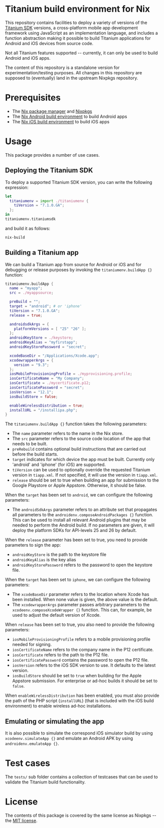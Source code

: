 Titanium build environment for Nix
==================================
This repository contains facilities to deploy a variety of versions of
the [Titanium SDK](https://www.appcelerator.com) versions, a cross-platform
mobile app development framework using JavaScript as an implementation language,
and includes a function abstraction making it possible to build Titanium
applications for Android and iOS devices from source code.

Not all Titanium features supported -- currently, it can only be used to build
Android and iOS apps.

The content of this repository is a standalone version for
experimentation/testing purposes. All changes in this repository are supposed to
(eventually) land in the upstream Nixpkgs repository.

Prerequisites
=============
* The [Nix package manager](http://nixos.org/nix) and
  [Nixpkgs](http://nixos.org/nixpkgs)
* The [Nix Android build environment](http://github.com/svanderburg/nix-androidenvtests) to build Android apps
* The [Nix iOS build environment](http://github.com/svanderburg/nix-xcodeenvtests) to build iOS apps

Usage
=====
This package provides a number of use cases.

Deploying the Titanium SDK
--------------------------
To deploy a supported Titanium SDK version, you can write the following
expression:

```nix
let
  titaniumenv = import ./titaniumenv {
    tiVersion = "7.1.0.GA";
  };
in
titaniumenv.titaniumsdk
```
and build it as follows:

```bash
nix-build
```

Building a Titanium app
-----------------------
We can build a Titanium app from source for Android or iOS and for debugging or
release purposes by invoking the `titaniumenv.buildApp {}` function:

```nix
titaniumenv.buildApp {
  name = "myapp";
  src = ./myappsource;

  preBuild = "";
  target = "android"; # or 'iphone'
  tiVersion = "7.1.0.GA";
  release = true;

  androidsdkArgs = {
    platformVersions = [ "25" "26" ];
  };
  androidKeyStore = ./keystore;
  androidKeyAlias = "myfirstapp";
  androidKeyStorePassword = "secret";

  xcodeBaseDir = "/Applications/Xcode.app";
  xcodewrapperArgs = {
    version = "9.3";
  };
  iosMobileProvisioningProfile = ./myprovisioning.profile;
  iosCertificateName = "My Company";
  iosCertificate = ./mycertificate.p12;
  iosCertificatePassword = "secret";
  iosVersion = "12.1";
  iosBuildStore = false;

  enableWirelessDistribution = true;
  installURL = "/installipa.php";
}
```

The `titaniumenv.buildApp {}` function takes the following parameters:

* The `name` parameter refers to the name in the Nix store.
* The `src` parameter refers to the source code location of the app that needs
  to be built.
* `preRebuild` contains optional build instructions that are carried out before
  the build starts.
* `target` indicates for which device the app must be built. Currently only
  'android' and 'iphone' (for iOS) are supported.
* `tiVersion` can be used to optionally override the requested Titanium version
  in `tiapp.xml`. If not specified, it will use the version in `tiapp.xml`.
* `release` should be set to true when building an app for submission to the
  Google Playstore or Apple Appstore. Otherwise, it should be false.

When the `target` has been set to `android`, we can configure the following
parameters:

* The `androidSdkArgs` parameter refers to an attribute set that propagates all
  parameters to the `androidenv.composeAndroidPackages {}` function. This can
  be used to install all relevant Android plugins that may be needed to perform
  the Android build. If no parameters are given, it will deploy the platform
  SDKs for API-levels 25 and 26 by default.

When the `release` parameter has been set to true, you need to provide
parameters to sign the app:

* `androidKeyStore` is the path to the keystore file
* `androidKeyAlias` is the key alias
* `androidKeyStorePassword` refers to the password to open the keystore file.

When the `target` has been set to `iphone`, we can configure the following
parameters:

* The `xcodeBaseDir` parameter refers to the location where Xcode has been
  installed. When none value is given, the above value is the default.
* The `xcodewrapperArgs` parameter passes arbitrary parameters to the
  `xcodeenv.composeXcodeWrapper {}` function. This can, for example, be used
  to adjust the default version of Xcode.

When `release` has been set to true, you also need to provide the following
parameters:

* `iosMobileProvisioningProfile` refers to a mobile provisioning profile needed
  for signing.
* `iosCertificateName` refers to the company name in the P12 certificate.
* `iosCertificate` refers to the path to the P12 file.
* `iosCertificatePassword` contains the password to open the P12 file.
* `iosVersion` refers to the iOS SDK version to use. It defaults to the latest
  version.
* `iosBuildStore` should be set to `true` when building for the Apple Appstore
  submission. For enterprise or ad-hoc builds it should be set to `false`.

When `enableWirelessDistribution` has been enabled, you must also provide the
path of the PHP script (`installURL`) (that is included with the iOS build
environment) to enable wireless ad-hoc installations.

Emulating or simulating the app
-------------------------------
It is also possible to simulate the correspond iOS simulator build by using
`xcodeenv.simulateApp {}` and emulate an Android APK by using
`androidenv.emulateApp {}`.

Test cases
==========
The `tests/` sub folder contains a collection of testcases that can be used
to validate the Titanium build functionality.

License
=======
The contents of this package is covered by the same license as Nixpkgs -- the
[MIT license](https://opensource.org/licenses/MIT).

